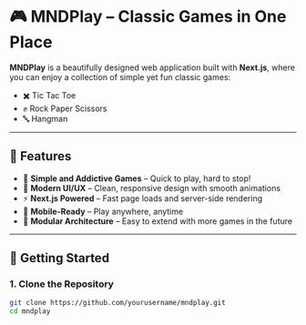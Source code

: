 # 🎮 MNDPlay – Classic Games in One Place

**MNDPlay** is a beautifully designed web application built with **Next.js**, where you can enjoy a collection of simple yet fun classic games:

- ✖️ Tic Tac Toe  
- ✊ Rock Paper Scissors  
- 🔤 Hangman  

---

## 🌟 Features

- 🎯 **Simple and Addictive Games** – Quick to play, hard to stop!
- 🎨 **Modern UI/UX** – Clean, responsive design with smooth animations
- ⚡ **Next.js Powered** – Fast page loads and server-side rendering
- 📱 **Mobile-Ready** – Play anywhere, anytime
- 🧩 **Modular Architecture** – Easy to extend with more games in the future

---

## 🚀 Getting Started

### 1. Clone the Repository

```bash
git clone https://github.com/yourusername/mndplay.git
cd mndplay

